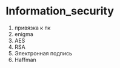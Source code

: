 # Information_security
1.  привязка к пк
2.  enigma
3.  AES
4.  RSA
5.  Электронная подпись
6.  Haffman
